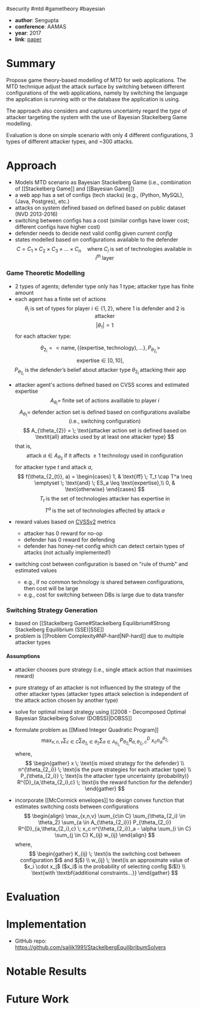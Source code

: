 #security #mtd #gametheory #bayesian 
- **author**: Sengupta
- **conference**: AAMAS
- **year**: 2017
- **link**: [paper](obsidian://open?vault=thesis&file=Focus%2F2017-AMAS-GT-approach-to-strat-gen-for-MTD-in-web-apps-Sengupta.pdf)
# Summary
Propose game theory-based modelling of MTD for web applications. The MTD technique adjust the attack surface by switching between different configurations of the web applications, namely by switching the language the application is running with or the database the application is using. 

The approach also considers and captures uncertainty regard the *type* of attacker targeting the system with the use of Bayesian Stackelberg Game modelling. 

Evaluation is done on simple scenario with only 4 different configurations, 3 types of different attacker types, and ~300 attacks.

# Approach
- Models MTD scenario as Bayesian Stackelberg Game (i.e., combination of [[Stackelberg Game]] and [[Bayesian Game]])
 - a web app has a set of configs (tech stacks) (e.g., (Python, MySQL), (Java, Postgres), etc.)
- attacks on system defined based on defined based on public dataset (NVD 2013-2016)
- switching between configs has a cost (similar configs have lower cost; different configs have higher cost)
- defender needs to decide next valid config given *current config*
- states modelled based on configurations available to the defender
$$
C=C_1 \times C_2 \times C_3 \times ... \times C_n \quad \text{where} \; C_i \; \text{is set of technologies available in} \; i^{th} \; \text{layer}
$$
### Game Theoretic Modelling
- 2 types of agents; defender type only has 1 type; attacker type has finite amount
- each agent has a finite set of actions
$$
\theta_i \; \text{is set of types for player} \; i \in \{1,2\}, \; \text{where 1 is defender and 2 is attacker}
$$
$$
|\theta_1| = 1
$$
for each attacker type:

$$
\theta_{2_{i}} = <\text{name}, \{(\text{expertise}, \; \text{technology}),...\}, P_{\theta_{2_{i}}}>
$$
$$
\text{expertise} \in [0,10],
$$
$$
P_{\theta_{2_{i}}} \;\text{is the defender's belief about attacker type} \; \theta_{2_{i}} \; \text{attacking their app}
$$
- attacker agent's actions defined based on CVSS scores and estimated expertise
$$
A_{\theta_{i}} = \; \text{finite set of actions availlable to player} \; i
$$
$$
A_{\theta_1} = \; \text{defender action set is defined based on configurations availalbe (i.e., switching configuration)}
$$
$$
A_{\theta_{2}} = \; \text{attacker action set is defined based on \textit{all} attacks used by at least one attacker type}
$$
that is,
$$
\text{attack} \; a \in A_{\theta_{2}} \; \text{if it affects} \; \geq 1 \; \text{technology used in configuration}
$$
for attacker type $t$ and attack $a$,
$$
f(\theta_{2_{t}}, a) = 
\begin{cases}
	1, & \text{iff} \; T_t \cap T^a \neq \emptyset \; \text{and} \; ES_a \leq \text{expertise},\\
	0, & \text{otherwise}
 \end{cases}
$$
$$
T_t \; \text{is the set of technologies attacker has expertise in}
$$
$$
T^a \; \text{is the set of technologies affected by attack} \; a
$$
- reward values based on [CVSSv2](obsidian://open?vault=thesis&file=Notes%2FCVSSv2) metrics
	- attacker has 0 reward for no-op
	- defender has 0 reward for defending
	- defender has honey-net config which can detect certain types of attacks (not actually implemented!)
	
- switching cost between configuration is based on "rule of thumb" and estimated values
	- e.g., if no common technology is shared between configurations, then cost will be large
	- e.g., cost for switching between DBs is large due to data transfer

### Switching Strategy Generation
- based on [[Stackelberg Game#Stackelberg Equilibrium#Strong Stackelberg Equilibrium (SSE)|SSE]] 
- problem is [[Problem Complexity#NP-hard|NP-hard]] due to multiple attacker types
#### Assumptions
- attacker chooses pure strategy (i.e., single attack action that maximises reward)
- pure strategy of an attacker is not influenced by the strategy of the other attacker types (attacker types attack selection is independent of the attack action chosen by another type)

- solve for optimal mixed strategy using [[2008 - Decomposed Optimal Bayesian Stackelberg Solver (DOBSS)|DOBSS]]
- formulate problem as [[Mixed Integer Quadratic Program]] 
$$
\max_{x,n,v} \sum_{c\in C} \sum_{\theta_{2_i} \in \theta_2} \sum_{a \in A_{\theta_{2_i}}} P_{\theta_{2_i}} R^{D}_{a,\theta_{2_i},c} \; x_c n^{\theta_{2_i}}_a
$$
where,
$$ 
\begin{gather}
x \; \text{is mixed strategy for the defender} \\
n^{\theta_{2_i}} \; \text{is the pure strategies for each attacker type} \\
P_{\theta_{2_i}} \; \text{is the attacker type uncertainty (probability)}
R^{D}_{a,\theta_{2_i},c} \; \text{is the reward function for the defender}
\end{gather}
$$
- incorporate [[McCormick envelopes]] to design convex function that estimates switching costs between configurations
$$
\begin{align}
\max_{x,n,v} \sum_{c\in C} \sum_{\theta_{2_i} \in \theta_2} \sum_{a \in A_{\theta_{2_i}}} P_{\theta_{2_i}} R^{D}_{a,\theta_{2_i},c} \; x_c n^{\theta_{2_i}}_a - \alpha \sum_{i \in C} \sum_{j \in C} K_{ij} w_{ij}
\end{align}
$$
where,
$$
\begin{gather}
K_{ij} \; \text{is the switching cost between configuration $i$ and $j$} \\
w_{ij} \; \text{is an approximate value of $x_i \cdot x_j$ ($x_i$ is the probability of selecting config $i$)} \\
\text{with \textbf{additional constraints...}}
\end{gather}
$$
# Evaluation

# Implementation
- GitHub repo: https://github.com/sailik1991/StackelbergEquilibribumSolvers 
# Notable Results

# Future Work